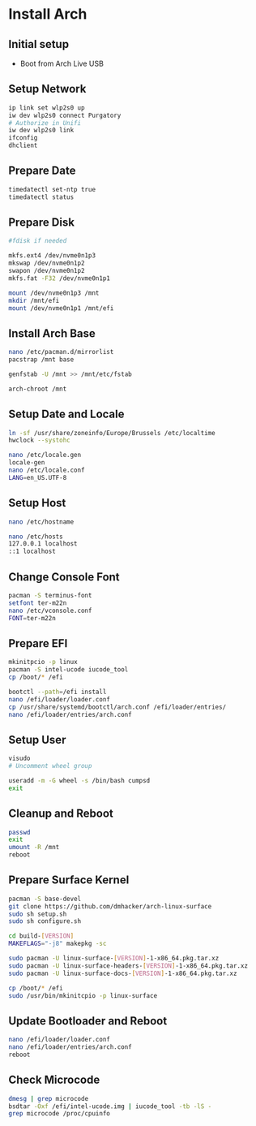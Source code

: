 # Install Arch

## Initial setup

* Boot from Arch Live USB

## Setup Network

```bash
ip link set wlp2s0 up
iw dev wlp2s0 connect Purgatory
# Authorize in Unifi
iw dev wlp2s0 link
ifconfig
dhclient
```

## Prepare Date

```bash
timedatectl set-ntp true
timedatectl status
```

## Prepare Disk

```bash
#fdisk if needed

mkfs.ext4 /dev/nvme0n1p3
mkswap /dev/nvme0n1p2
swapon /dev/nvme0n1p2
mkfs.fat -F32 /dev/nvme0n1p1

mount /dev/nvme0n1p3 /mnt
mkdir /mnt/efi
mount /dev/nvme0n1p1 /mnt/efi
```

## Install Arch Base

```bash
nano /etc/pacman.d/mirrorlist
pacstrap /mnt base

genfstab -U /mnt >> /mnt/etc/fstab

arch-chroot /mnt
```

## Setup Date and Locale

```bash
ln -sf /usr/share/zoneinfo/Europe/Brussels /etc/localtime
hwclock --systohc

nano /etc/locale.gen
locale-gen
nano /etc/locale.conf
LANG=en_US.UTF-8
```

## Setup Host

```bash
nano /etc/hostname

nano /etc/hosts
127.0.0.1 localhost
::1 localhost
```

## Change Console Font

```bash
pacman -S terminus-font
setfont ter-m22n
nano /etc/vconsole.conf
FONT=ter-m22n
```

## Prepare EFI

```bash
mkinitpcio -p linux
pacman -S intel-ucode iucode_tool
cp /boot/* /efi

bootctl --path=/efi install
nano /efi/loader/loader.conf
cp /usr/share/systemd/bootctl/arch.conf /efi/loader/entries/
nano /efi/loader/entries/arch.conf
```

## Setup User

```bash
visudo
# Uncomment wheel group

useradd -m -G wheel -s /bin/bash cumpsd
exit
```

## Cleanup and Reboot

```bash
passwd
exit
umount -R /mnt
reboot
```

## Prepare Surface Kernel

```bash
pacman -S base-devel
git clone https://github.com/dmhacker/arch-linux-surface
sudo sh setup.sh
sudo sh configure.sh

cd build-[VERSION]
MAKEFLAGS="-j8" makepkg -sc

sudo pacman -U linux-surface-[VERSION]-1-x86_64.pkg.tar.xz
sudo pacman -U linux-surface-headers-[VERSION]-1-x86_64.pkg.tar.xz
sudo pacman -U linux-surface-docs-[VERSION]-1-x86_64.pkg.tar.xz

cp /boot/* /efi
sudo /usr/bin/mkinitcpio -p linux-surface
```

## Update Bootloader and Reboot

```bash
nano /efi/loader/loader.conf
nano /efi/loader/entries/arch.conf
reboot
```

## Check Microcode

```bash
dmesg | grep microcode
bsdtar -Oxf /efi/intel-ucode.img | iucode_tool -tb -lS -
grep microcode /proc/cpuinfo
```
